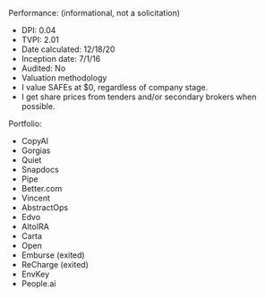 Performance: (informational, not a solicitation) 
- DPI: 0.04
- TVPI: 2.01
- Date calculated: 12/18/20
- Inception date: 7/1/16
- Audited: No 
- Valuation methodology
 - I value SAFEs at $0, regardless of company stage. 
 - I get share prices from tenders and/or secondary brokers when possible. 

Portfolio:
- CopyAI
- Gorgias
- Quiet
- Snapdocs 
- Pipe 
- Better.com 
- Vincent 
- AbstractOps 
- Edvo 
- AltoIRA 
- Carta 
- Open 
- Emburse (exited) 
- ReCharge (exited) 
- EnvKey 
- People.ai
<!--stackedit_data:
eyJoaXN0b3J5IjpbOTQ1NTI1MTE1XX0=
-->
